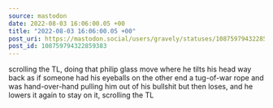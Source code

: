 ```yaml
---
source: mastodon
date: 2022-08-03 16:06:00.05 +00
title: "2022-08-03 16:06:00.05 +00"
post_uri: https://mastodon.social/users/gravely/statuses/108759794322859383
post_id: 108759794322859383
---
```

scrolling the TL, doing that philip glass move where he tilts his head way back as if someone had his eyeballs on the other end a tug-of-war rope and was hand-over-hand pulling him out of his bullshit but then loses, and he lowers it again to stay on it, scrolling the TL


